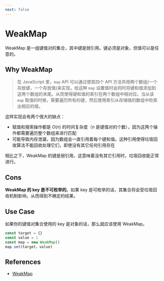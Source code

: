 ```yaml
---
next: false
---
```


# WeakMap

WeakMap 是一组键值对的集合，其中键是弱引用。键必须是对象，但值可以是任意的。

## Why WeakMap

> 在 JavaScript 里，`map` API 可以通过使其四个 API 方法共用两个数组(一个存放键，一个存放值)来实现。给这种 `map` 设置值时会同时将键和值添加到这两个数组的末尾。从而使得键和值的索引在两个数组中相对应。当从该 `map` 取值的时候，需要遍历所有的键，然后使用索引从存储值的数组中检索出相应的值。

这样实现会有两个很大的缺点：

- 赋值和搜索操作都是 $O(n)$ 的时间复杂度（$n$ 是键值对的个数），因为这两个操作都需要遍历整个数组来进行匹配
- 可能导致内存泄漏，因为数组会一直引用着每个键和值。这种引用使得垃圾回收算法不能回收处理它们，即使没有其它任何引用存在

相比之下，WeakMap 的键是弱引用，这意味着没有其它引用时，垃圾回收能正常进行。

## Cons

**WeakMap 的 key 是不可枚举的**。如果 key 是可枚举的话，其集合将会受垃圾回收机制影响，从而得到不确定的结果。

## Use Case

如果你的键值对集合使用的 key 是对象的话，那么就应该使用 WeakMap。

```ts
const target = {}
const value = 1
const map = new WeakMap()
map.set(target，value)
```

## References

- [WeakMap](https://developer.mozilla.org/zh-CN/docs/Web/JavaScript/Reference/Global_Objects/WeakMap)
